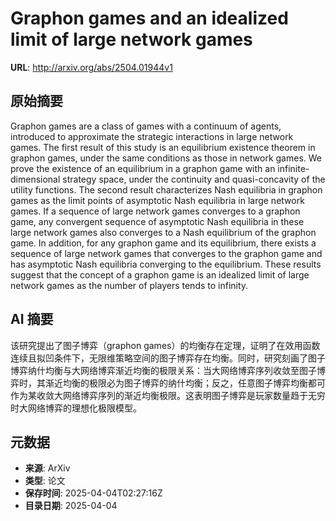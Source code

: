 # Graphon games and an idealized limit of large network games

**URL**: http://arxiv.org/abs/2504.01944v1

## 原始摘要

Graphon games are a class of games with a continuum of agents, introduced to
approximate the strategic interactions in large network games. The first result
of this study is an equilibrium existence theorem in graphon games, under the
same conditions as those in network games. We prove the existence of an
equilibrium in a graphon game with an infinite-dimensional strategy space,
under the continuity and quasi-concavity of the utility functions. The second
result characterizes Nash equilibria in graphon games as the limit points of
asymptotic Nash equilibria in large network games. If a sequence of large
network games converges to a graphon game, any convergent sequence of
asymptotic Nash equilibria in these large network games also converges to a
Nash equilibrium of the graphon game. In addition, for any graphon game and its
equilibrium, there exists a sequence of large network games that converges to
the graphon game and has asymptotic Nash equilibria converging to the
equilibrium. These results suggest that the concept of a graphon game is an
idealized limit of large network games as the number of players tends to
infinity.


## AI 摘要

该研究提出了图子博弈（graphon games）的均衡存在定理，证明了在效用函数连续且拟凹条件下，无限维策略空间的图子博弈存在均衡。同时，研究刻画了图子博弈纳什均衡与大网络博弈渐近均衡的极限关系：当大网络博弈序列收敛至图子博弈时，其渐近均衡的极限必为图子博弈的纳什均衡；反之，任意图子博弈均衡都可作为某收敛大网络博弈序列的渐近均衡极限。这表明图子博弈是玩家数量趋于无穷时大网络博弈的理想化极限模型。

## 元数据

- **来源**: ArXiv
- **类型**: 论文
- **保存时间**: 2025-04-04T02:27:16Z
- **目录日期**: 2025-04-04
